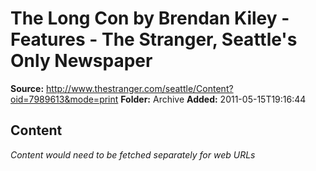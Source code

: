 # The Long Con by Brendan Kiley - Features - The Stranger, Seattle's Only Newspaper

**Source:** http://www.thestranger.com/seattle/Content?oid=7989613&mode=print
**Folder:** Archive
**Added:** 2011-05-15T19:16:44




## Content
*Content would need to be fetched separately for web URLs*
